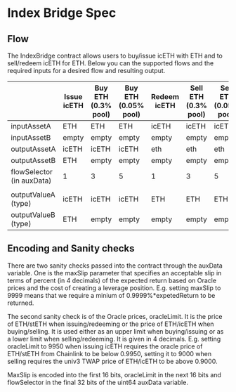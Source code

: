 # Index Bridge Spec

## Flow

The IndexBridge contract allows users to buy/issue icETH with ETH and to sell/redeem icETH for ETH. Below you can the supported flows and the required inputs for a desired flow and resulting output. 

|                           | Issue icETH | Buy ETH (0.3% pool) | Buy ETH (0.05% pool) | Redeem icETH | Sell ETH (0.3% pool) | Sell ETH (0.05% pool) | 
|---------------------------|-------------|---------------------|----------------------|--------------|----------------------|-----------------------|
| inputAssetA               | ETH         | ETH                 | ETH                  | icETH        | icETH                | icETH                 |  
| inputAssetB               | empty       | empty               | empty                | empty        | empty                | empty                 | 
| outputAssetA              | icETH       | icETH               | icETH                | eth          | eth                  | eth                   | 
| outputAssetB              | ETH         | empty               | empty                | empty        | empty                | empty                 | 
| flowSelector (in auxData) | 1           | 3                   | 5                    | 1            | 3                    | 5                     |       |
|                           |             |                     |                      |              |                      |                       |      |
| outputValueA (type)       | icETH       | icETH               | icETH                | ETH          | ETH                  | ETH                   |     |
| outputValueB (type)      |   ETH         | empty               | empty                | empty        | empty                | empty                 |     
  

## Encoding and Sanity checks

There are two sanity checks passed into the contract through the auxData variable. One is the maxSlip parameter that specifies an acceptable slip in terms of percent (in 4 decimals) of the expected return based on Oracle prices and the cost of creating a leverage position. E.g. setting maxSlip to 9999 means that we require a minium of 0.9999%*expetedReturn to be returned. 

The second sanity check is of the Oracle prices, oracleLimit. It is the price of ETH/stETH when issuing/redeeming or the price of ETH/icETH when buying/selling. It is used either as an upper limit when buying/issuing or as a lower limit when selling/redeeming. It is given in 4 decimals. E.g. setting oracleLimit to 9950 when issuing icETH requires the oracle price of ETH/stETH from Chainlink to be below 0.9950, setting it to 9000 when selling requires the univ3 TWAP price of ETH/icETH to be above 0.9000.

MaxSlip is encoded into the first 16 bits, oracleLimit in the next 16 bits and flowSelector in the final 32 bits of the uint64 auxData variable.
